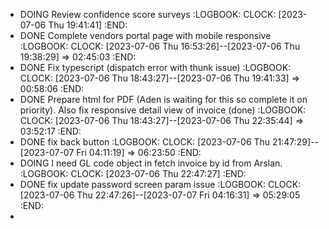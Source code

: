 - DOING Review confidence score surveys
  :LOGBOOK:
  CLOCK: [2023-07-06 Thu 19:41:41]
  :END:
- DONE Complete vendors portal page with mobile responsive
  :LOGBOOK:
  CLOCK: [2023-07-06 Thu 16:53:26]--[2023-07-06 Thu 19:38:29] =>  02:45:03
  :END:
- DONE Fix typescript (dispatch error with thunk issue)
  :LOGBOOK:
  CLOCK: [2023-07-06 Thu 18:43:27]--[2023-07-06 Thu 19:41:33] =>  00:58:06
  :END:
- DONE Prepare html for PDF  (Aden is waiting for this so complete it on priority). Also fix responsive detail view of invoice (done)
  :LOGBOOK:
  CLOCK: [2023-07-06 Thu 18:43:27]--[2023-07-06 Thu 22:35:44] =>  03:52:17
  :END:
- DONE fix back button
  :LOGBOOK:
  CLOCK: [2023-07-06 Thu 21:47:29]--[2023-07-07 Fri 04:11:19] =>  06:23:50
  :END:
- DOING I need GL code object in fetch invoice by id from Arslan.
  :LOGBOOK:
  CLOCK: [2023-07-06 Thu 22:47:27]
  :END:
- DONE  fix update password screen param issue
  :LOGBOOK:
  CLOCK: [2023-07-06 Thu 22:47:26]--[2023-07-07 Fri 04:16:31] =>  05:29:05
  :END:
-